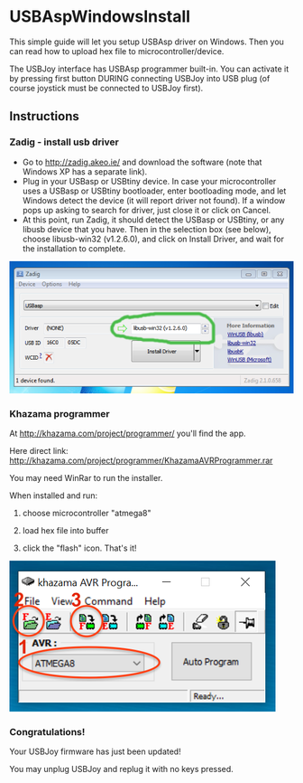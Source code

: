 # USBAspWindowsInstall
This simple guide will let you setup USBAsp driver on Windows. Then you can read how to upload hex file to microcontroller/device.

The USBJoy interface has USBAsp programmer built-in. You can activate it by pressing first button DURING connecting USBJoy into USB plug (of course joystick must be connected to USBJoy first).

## Instructions
### Zadig - install usb driver
- Go to http://zadig.akeo.ie/ and download the software (note that Windows XP has a separate link).
- Plug in your USBasp or USBtiny device. In case your microcontroller uses a USBasp or USBtiny bootloader, enter bootloading mode, and let Windows detect the device (it will report driver not found). If a window pops up asking to search for driver, just close it or click on Cancel.
- At this point, run Zadig, it should detect the USBasp or USBtiny, or any libusb device that you have. Then in the selection box (see below), choose libusb-win32 (v1.2.6.0), and click on Install Driver, and wait for the installation to complete.

![Zadig screenshot](/pics/zadig_srceenshot.png)

### Khazama programmer
At http://khazama.com/project/programmer/ you'll find the app.

Here direct link: http://khazama.com/project/programmer/KhazamaAVRProgrammer.rar

You may need WinRar to run the installer.

When installed and run:

1. choose microcontroller "atmega8"

2. load hex file into buffer

3. click the "flash" icon. That's it!

![Khazama screenshot](/pics/khazama.png)

### Congratulations!

Your USBJoy firmware has just been updated!

You may unplug USBJoy and replug it with no keys pressed.
